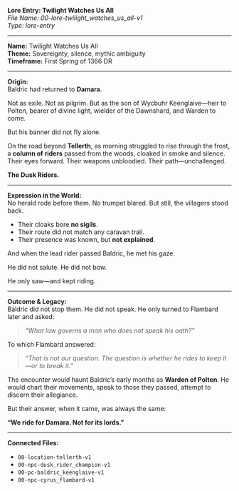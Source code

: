 **Lore Entry: Twilight Watches Us All**  
*File Name: 00-lore-twilight_watches_us_all-v1*  
*Type: lore-entry*

---

**Name:** Twilight Watches Us All  
**Theme:** Sovereignty, silence, mythic ambiguity  
**Timeframe:** First Spring of 1366 DR

---

**Origin:**  
Baldric had returned to **Damara**.

Not as exile. Not as pilgrim. But as the son of Wycbuhr Keenglaive—heir to Polten, bearer of divine light, wielder of the Dawnshard, and Warden to come.

But his banner did not fly alone.

On the road beyond **Tellerth**, as morning struggled to rise through the frost, a **column of riders** passed from the woods, cloaked in smoke and silence. Their eyes forward. Their weapons unbloodied. Their path—unchallenged.

**The Dusk Riders.**

---

**Expression in the World:**  
No herald rode before them. No trumpet blared. But still, the villagers stood back.

- Their cloaks bore **no sigils**.  
- Their route did not match any caravan trail.  
- Their presence was known, but **not explained**.

And when the lead rider passed Baldric, he met his gaze.

He did not salute. He did not bow.

He only saw—and kept riding.

---

**Outcome & Legacy:**  
Baldric did not stop them. He did not speak. He only turned to Flambard later and asked:

> *“What law governs a man who does not speak his oath?”*

To which Flambard answered:

> *“That is not our question. The question is whether he rides to keep it—or to break it.”*

The encounter would haunt Baldric’s early months as **Warden of Polten**. He would chart their movements, speak to those they passed, attempt to discern their allegiance.

But their answer, when it came, was always the same:

**“We ride for Damara. Not for its lords.”**

---

**Connected Files:**  
- `00-location-tellerth-v1`  
- `00-npc-dusk_rider_champion-v1`  
- `00-pc-baldric_keenglaive-v1`  
- `00-npc-cyrus_flambard-v1`
